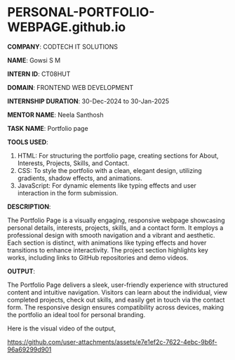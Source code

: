 # PERSONAL-PORTFOLIO-WEBPAGE.github.io

**COMPANY**: CODTECH IT SOLUTIONS

**NAME**: Gowsi S M

**INTERN ID**: CT08HUT

**DOMAIN**: FRONTEND WEB DEVELOPMENT

**INTERNSHIP DURATION**: 30-Dec-2024 to 30-Jan-2025

**MENTOR NAME**: Neela Santhosh 

**TASK NAME**: Portfolio page

**TOOLS USED**: 

1. HTML: For structuring the portfolio page, creating sections for About, Interests, Projects, Skills, and Contact.
2. CSS: To style the portfolio with a clean, elegant design, utilizing gradients, shadow effects, and animations.
3. JavaScript: For dynamic elements like typing effects and user interaction in the form submission.

**DESCRIPTION**:

The Portfolio Page is a visually engaging, responsive webpage showcasing personal details, interests, projects, skills, and a contact form. It employs a professional design with smooth navigation and a vibrant and aesthetic. Each section is distinct, with animations like typing effects and hover transitions to enhance interactivity. The project section highlights key works, including links to GitHub repositories and demo videos.

**OUTPUT**:

The Portfolio Page delivers a sleek, user-friendly experience with structured content and intuitive navigation. Visitors can learn about the individual, view completed projects, check out skills, and easily get in touch via the contact form. The responsive design ensures compatibility across devices, making the portfolio an ideal tool for personal branding.

Here is the visual video of the output,

https://github.com/user-attachments/assets/e7e1ef2c-7622-4ebc-9b6f-96a69299d901
